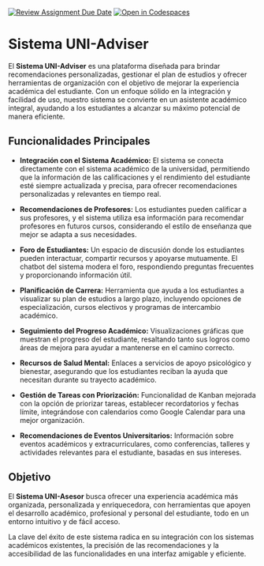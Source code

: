 [![Review Assignment Due Date](https://classroom.github.com/assets/deadline-readme-button-22041afd0340ce965d47ae6ef1cefeee28c7c493a6346c4f15d667ab976d596c.svg)](https://classroom.github.com/a/Ql3zNhp1)
[![Open in Codespaces](https://classroom.github.com/assets/launch-codespace-2972f46106e565e64193e422d61a12cf1da4916b45550586e14ef0a7c637dd04.svg)](https://classroom.github.com/open-in-codespaces?assignment_repo_id=18683975)
# Sistema UNI-Adviser

El **Sistema UNI-Adviser** es una plataforma diseñada para brindar recomendaciones personalizadas, gestionar el plan de estudios y ofrecer herramientas de organización con el objetivo de mejorar la experiencia académica del estudiante. Con un enfoque sólido en la integración y facilidad de uso, nuestro sistema se convierte en un asistente académico integral, ayudando a los estudiantes a alcanzar su máximo potencial de manera eficiente.

## Funcionalidades Principales

- **Integración con el Sistema Académico:** El sistema se conecta directamente con el sistema académico de la universidad, permitiendo que la información de las calificaciones y el rendimiento del estudiante esté siempre actualizada y precisa, para ofrecer recomendaciones personalizadas y relevantes en tiempo real.

- **Recomendaciones de Profesores:** Los estudiantes pueden calificar a sus profesores, y el sistema utiliza esa información para recomendar profesores en futuros cursos, considerando el estilo de enseñanza que mejor se adapta a sus necesidades.

- **Foro de Estudiantes:** Un espacio de discusión donde los estudiantes pueden interactuar, compartir recursos y apoyarse mutuamente. El chatbot del sistema modera el foro, respondiendo preguntas frecuentes y proporcionando información útil.

- **Planificación de Carrera:** Herramienta que ayuda a los estudiantes a visualizar su plan de estudios a largo plazo, incluyendo opciones de especialización, cursos electivos y programas de intercambio académico.

- **Seguimiento del Progreso Académico:** Visualizaciones gráficas que muestran el progreso del estudiante, resaltando tanto sus logros como áreas de mejora para ayudar a mantenerse en el camino correcto.

- **Recursos de Salud Mental:** Enlaces a servicios de apoyo psicológico y bienestar, asegurando que los estudiantes reciban la ayuda que necesitan durante su trayecto académico.

- **Gestión de Tareas con Priorización:** Funcionalidad de Kanban mejorada con la opción de priorizar tareas, establecer recordatorios y fechas límite, integrándose con calendarios como Google Calendar para una mejor organización.

- **Recomendaciones de Eventos Universitarios:** Información sobre eventos académicos y extracurriculares, como conferencias, talleres y actividades relevantes para el estudiante, basadas en sus intereses.

## Objetivo

El **Sistema UNI-Asesor** busca ofrecer una experiencia académica más organizada, personalizada y enriquecedora, con herramientas que apoyen el desarrollo académico, profesional y personal del estudiante, todo en un entorno intuitivo y de fácil acceso.

La clave del éxito de este sistema radica en su integración con los sistemas académicos existentes, la precisión de las recomendaciones y la accesibilidad de las funcionalidades en una interfaz amigable y eficiente.
